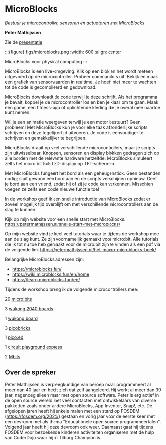 # MicroBlocks

*Bestuur je microcontroller, sensoren en actuatoren met MicroBlocks*

**Peter Mathijssen**

Zie de [presentatie](../assets/show-and-tell-microblocks-2023.pdf)

:::{figure} figs/microblocks.png
:width: 600
:align: center

MicroBlocks voor physical computing
:::

MicroBlocks is een live-omgeving. Klik op een blok en het wordt meteen
uitgevoerd op de microcontroller. Probeer commando's uit. Bekijk en maak een
grafiek van sensorwaarden in realtime. Je hoeft niet meer te wachten tot de
code is gecompileerd en gedownload.

MicroBlocks downloadt de code terwijl je deze schrijft. Als het programma je
bevalt, koppel je de microcontroller los en ben je klaar om te gaan. Maak een
game, een fitness-app of oplichtende kleding die je overal mee naartoe kunt
nemen.

Wil je een animatie weergeven terwijl je een motor bestuurt? Geen probleem!
Met MicroBlocks kun je voor elke taak afzonderlijke scripts schrijven en deze
tegelijkertijd uitvoeren. Je code is eenvoudiger te schrijven en gemakkelijker
te begrijpen.

MicroBlocks draait op veel verschillende microcontrollers, maar je scripts
zijn uitwisselbaar. Knoppen, sensoren en display blokken gedragen zich op alle
borden met de relevante hardware hetzelfde. MicroBlocks simuleert zelfs het
micro:bit 5x5 LED-display op TFT-schermen.

Met MicroBlocks fungeert het bord als een geheugenstick. Geen bestanden nodig;
sluit gewoon een bord aan en de scripts verschijnen opnieuw. Geef je bord aan
een vriend, zodat hij of zij je code kan verkennen. Misschien voegen ze zelfs
een coole nieuwe functie toe!

In de workshop geef ik een snelle introductie van MicroBlocks zodat er zoveel
mogelijk tijd overblijft om met verschillende microcontrollers aan de slag te
kunnen.

Kijk op mijn website voor een snelle start met MicroBlocks.
https://petermathijssen.nl/snelle-start-met-microblocks/

Op mijn website vind je heel veel tutorials waar je tijdens de workshop mee
aan de slag kunt. Ze zijn voornamelijk gemaakt voor micro:bit. Alle tutorials
die ik tot nu toe heb gemaakt voor de micro:bit zijn te vinden als een pdf via
de volgende link https://petermathijssen.nl/het-macro-microblocks-boek/

Belangrijke MicroBlocks adressen zijn:

* https://microblocks.fun/ 
* https://wiki.microblocks.fun/en/home 
* https://learn.microblocks.fun/en/

Tijdens de workshop breng ik de volgende microcontrollers mee:

20 [micro:bits](https://microbit.org/)

3 [wukong 2040 boards](https://shop.elecfreaks.com/products/elecfreaks-wukong2040-expansion-board-adapter-for-raspberry-pi-pico?_pos=1&_sid=462ffbc7e&_ss=r)

1 [wukong board](https://shop.elecfreaks.com/products/elecfreaks-micro-bit-wukong-expansion-board-adapter?_pos=2&_sid=9dbca6765&_ss=r)

3 [picobricks](https://picobricks.com/)

1 [pico:ed](https://shop.elecfreaks.com/products/elecfreaks-pico-ed-v2?_pos=2&_sid=de32c1684&_ss=r)

1 [circuit playground express](https://www.adafruit.com/product/3333)

2 [Mbits](https://www.elecrow.com/wiki/index.php?title=Mbits)

## Over de spreker

Peter Mathijssen is verpleegkundige van beroep maar programmeert al meer dan
40 jaar en heeft zich dat zelf aangeleerd. Hij werkt al meer dan 30 jaar,
nagenoeg alleen maar met open source software. Peter is erg actief in de open
source wereld met veel contacten met ontwikkelaars van diverse pakketten zoals
onder andere MicroBlocks, App Inventor, Snap!, etc. De afgelopen jaren heeft
hij enkele malen met een stand op FOSDEM (https://fosdem.org/2024/)  gestaan
en vorig jaar voor de eerste keer met een devroom met als thema "Educationele
open source programmeertalen". Volgend jaar heeft hij deze devroom ook weer.
Daarnaast gaat hij tijdens FOSDEM voor bezoekende kinderen activiteiten
organiseren met de hulp van CoderDojo waar hij in Tilburg Champion is. 